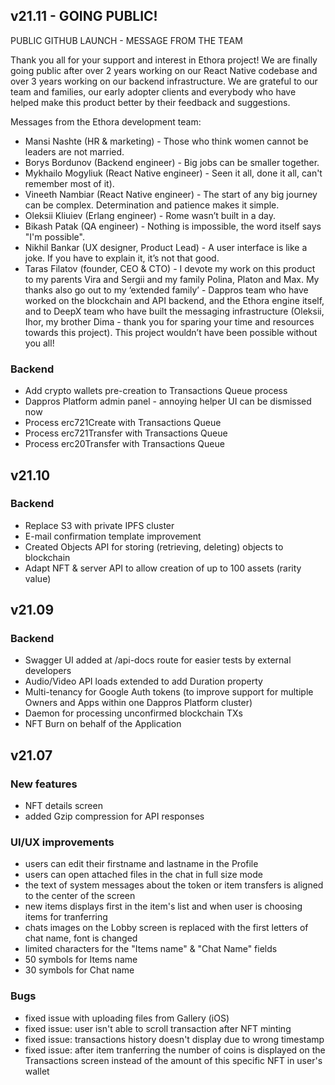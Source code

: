 ## v21.11 - GOING PUBLIC!

PUBLIC GITHUB LAUNCH - MESSAGE FROM THE TEAM

Thank you all for your support and interest in Ethora project! We are finally going public after over 2 years working on our React Native codebase and over 3 years working on our backend infrastructure. We are grateful to our team and families, our early adopter clients and everybody who have helped make this product better by their feedback and suggestions.

Messages from the Ethora development team:

* Mansi Nashte (HR & marketing) - Those who think women cannot be leaders are not married.
* Borys Bordunov (Backend engineer) - Big jobs can be smaller together.
* Mykhailo Mogyliuk (React Native engineer) - Seen it all, done it all, can't remember most of it).
* Vineeth Nambiar (React Native engineer) - The start of any big journey can be complex. Determination and patience makes it simple.
* Oleksii Kliuiev (Erlang engineer) - Rome wasn’t built in a day.
* Bikash Patak (QA engineer) - Nothing is impossible, the word itself says "I'm possible".
* Nikhil Bankar (UX designer, Product Lead) - A user interface is like a joke. If you have to explain it, it’s not that good.
* Taras Filatov (founder, CEO & CTO) - I devote my work on this product to my parents Vira and Sergii and my family Polina, Platon and Max. My thanks also go out to my ‘extended family’ - Dappros team who have worked on the blockchain and API backend, and the Ethora engine itself, and to DeepX team who have built the messaging infrastructure (Oleksii, Ihor, my brother Dima - thank you for sparing your time and resources towards this project). This project wouldn’t have been possible without you all!

### Backend

* Add crypto wallets pre-creation to Transactions Queue process
* Dappros Platform admin panel - annoying helper UI can be dismissed now 
* Process erc721Create with Transactions Queue
* Process erc721Transfer with Transactions Queue
* Process erc20Transfer with Transactions Queue


## v21.10

### Backend
* Replace S3 with private IPFS cluster
* E-mail confirmation template improvement
* Created Objects API for storing (retrieving, deleting) objects to blockchain
* Adapt NFT & server API to allow creation of up to 100 assets (rarity value)


## v21.09

### Backend
* Swagger UI added at /api-docs route for easier tests by external developers
* Audio/Video API loads extended to add Duration property
* Multi-tenancy for Google Auth tokens (to improve support for multiple Owners and Apps within one Dappros Platform cluster)
* Daemon for processing unconfirmed blockchain TXs
* NFT Burn on behalf of the Application

## v21.07

### New features
* NFT details screen
* added Gzip compression for API responses

### UI/UX improvements
* users can edit their firstname and lastname in the Profile
* users can open attached files in the chat in full size mode
* the text of system messages about the token or item transfers is aligned to the center of the screen
* new items displays first in the item's list and when user is choosing items for tranferring
* chats images on the Lobby screen is replaced with the first letters of chat name, font is changed 
* limited characters for the "Items name" & "Chat Name" fields
* 50 symbols for Items name
* 30 symbols for Chat name

### Bugs
* fixed issue with uploading files from Gallery (iOS)
* fixed issue: user isn't able to scroll transaction after NFT minting
* fixed issue: transactions history doesn't display due to wrong timestamp
* fixed issue: after item tranferring the number of coins is displayed on the Transactions screen instead of the amount of this specific NFT in user's wallet
